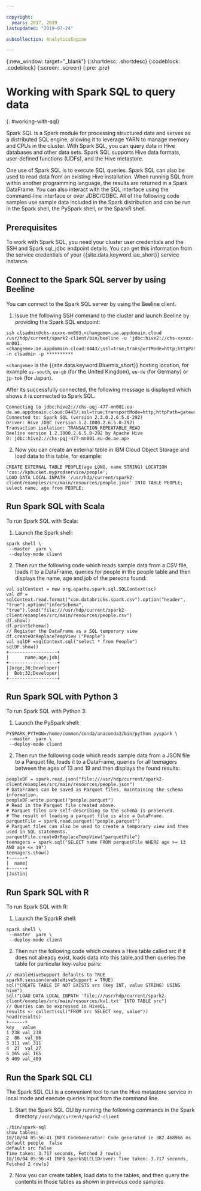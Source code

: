 ```yaml
---

copyright:
  years: 2017, 2019
lastupdated: "2019-07-24"

subcollection: AnalyticsEngine

---
```


<!-- Attribute definitions -->
{:new_window: target="_blank"}
{:shortdesc: .shortdesc}
{:codeblock: .codeblock}
{:screen: .screen}
{:pre: .pre}

# Working with Spark SQL to query data
{: #working-with-sql}

Spark SQL is a Spark module for processing structured data and serves as a distributed SQL engine, allowing it to leverage YARN to manage memory and CPUs in the cluster. With Spark SQL, you can query data in Hive databases and other data sets. Spark SQL supports Hive data formats, user-defined functions (UDFs), and the Hive metastore.

One use of Spark SQL is to execute SQL queries. Spark SQL can also be used to read data from an existing Hive installation. When running SQL from within another programming language, the results are returned in a Spark DataFrame. You can also interact with the SQL interface using the command-line interface or over JDBC/ODBC. All of the following code samples use sample data included in the Spark distribution and can be run in the Spark shell, the PySpark shell, or the SparkR shell.

## Prerequisites

To work with Spark SQL, you need your cluster user credentials and the SSH and Spark sql_jdbc endpoint details. You can get this information from the service credentials of your {{site.data.keyword.iae_short}}  service instance.

## Connect to the Spark SQL server by using Beeline

You can connect to the Spark SQL server by using the Beeline client.

1. Issue the following SSH command to the cluster and launch Beeline by providing the Spark SQL endpoint:

 ```
ssh clsadmin@chs-xxxxx-mn003.<changeme>.ae.appdomain.cloud
/usr/hdp/current/spark2-client/bin/beeline -u 'jdbc:hive2://chs-xxxxx-mn001.<changeme>.ae.appdomain.cloud:8443/;ssl=true;transportMode=http;httpPath=gateway/default/spark' -n clsadmin -p **********
```
`<changeme>` is the {{site.data.keyword.Bluemix_short}} hosting location, for example `us-south`, `eu-gb` (for the United Kingdom), `eu-de` (for Germany) or `jp-tok` (for Japan).

 After its successfully connected, the following message is displayed which shows it is connected to Spark SQL.

 ```
 Connecting to jdbc:hive2://chs-pqj-477-mn001.eu-de.ae.appdomain.cloud:8443/;ssl=true;transportMode=http;httpPath=gateway/default/spark
 Connected to: Spark SQL (version 2.3.0.2.6.5.0-292)
 Driver: Hive JDBC (version 1.2.1000.2.6.5.0-292)
 Transaction isolation: TRANSACTION_REPEATABLE_READ
 Beeline version 1.2.1000.2.6.5.0-292 by Apache Hive
 0: jdbc:hive2://chs-pqj-477-mn001.eu-de.ae.ap>
 ```
2. Now you can create an external table in IBM Cloud Object Storage and load data to this table, for example:

 ```
CREATE EXTERNAL TABLE PEOPLE(age LONG, name STRING) LOCATION 'cos://kpbucket.myprodservice/people';
LOAD DATA LOCAL INPATH '/usr/hdp/current/spark2-client/examples/src/main/resources/people.json' INTO TABLE PEOPLE;
select name, age from PEOPLE;
```

## Run Spark SQL with Scala

To run Spark SQL with Scala:

1. Launch the Spark shell:
```
spark shell \
 --master  yarn \
 --deploy-mode client
```

2. Then run the following code which reads sample data from a CSV file, loads it to a DataFrame, queries for people in the people table and then displays the name, age and job of the persons found:

 ```
 val sqlContext = new org.apache.spark.sql.SQLContext(sc)
 val df = sqlContext.read.format("com.databricks.spark.csv").option("header", "true").option("inferSchema", "true").load("file:///usr/hdp/current/spark2-client/examples/src/main/resources/people.csv")
 df.show()
 df.printSchema()
 // Register the DataFrame as a SQL temporary view
 df.createOrReplaceTempView ("People")
 val sqlDF =sqlContext.sql("select * from People")
 sqlDF.show()
 +------------------+
 |      name;age;job|
 +------------------+
 |Jorge;30;Developer|
 |  Bob;32;Developer|
 +------------------+
```

## Run Spark SQL with Python 3

To run Spark SQL with Python 3:

1. Launch the PySpark shell:
```
PYSPARK_PYTHON=/home/common/conda/anaconda3/bin/python pyspark \
 --master  yarn \
 --deploy-mode client
```

2. Then run the following code which reads sample data from a JSON file to a Parquet file, loads it to a DataFrame, queries for all teenagers between the ages of 13 and 19 and then displays the found results:

```
peopleDF = spark.read.json("file:///usr/hdp/current/spark2-client/examples/src/main/resources/people.json")
# DataFrames can be saved as Parquet files, maintaining the schema information.
peopleDF.write.parquet("people.parquet")
# Read in the Parquet file created above.
# Parquet files are self-describing so the schema is preserved.
# The result of loading a parquet file is also a DataFrame.
parquetFile = spark.read.parquet("people.parquet")
# Parquet files can also be used to create a temporary view and then used in SQL statements.
parquetFile.createOrReplaceTempView("parquetFile")
teenagers = spark.sql("SELECT name FROM parquetFile WHERE age >= 13 AND age <= 19")
teenagers.show()
+------+                                                                        
|  name|
+------+
|Justin|
```

## Run Spark SQL with R

To run Spark SQL with R:

1. Launch the SparkR shell:
```
spark shell \
 --master  yarn \
 --deploy-mode client
```

2. Then run the following code which creates a Hive table called src if it does not already exist, loads data into this table,and then queries the table for particular key-value pairs:

```
// enableHiveSupport defaults to TRUE
sparkR.session(enableHiveSupport = TRUE)
sql("CREATE TABLE IF NOT EXISTS src (key INT, value STRING) USING hive")
sql("LOAD DATA LOCAL INPATH 'file:///usr/hdp/current/spark2-client/examples/src/main/resources/kv1.txt' INTO TABLE src")
// Queries can be expressed in HiveQL.
results <- collect(sql("FROM src SELECT key, value"))
head(results)
+------+
key   value
1 238 val_238
2  86  val_86
3 311 val_311
4  27  val_27
5 165 val_165
6 409 val_409
```

## Run the Spark SQL CLI

The Spark SQL CLI is a convenient tool to run the Hive metastore service in local mode and execute queries input from the command line.

1. Start the Spark SQL CLI by running the following commands in the Spark directory `/usr/hdp/current/spark2-client`

 ```
./bin/spark-sql
show tables;
18/10/04 05:56:41 INFO CodeGenerator: Code generated in 382.468966 ms
default	people	false
default	src	false
Time taken: 3.717 seconds, Fetched 2 row(s)
18/10/04 05:56:41 INFO SparkSQLCLIDriver: Time taken: 3.717 seconds, Fetched 2 row(s)
```
2. Now you can create tables, load data to the tables, and then query the contents in those tables as shown in previous code samples.
